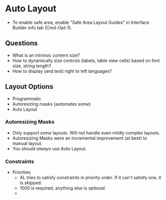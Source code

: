 # Auto Layout

* To enable safe area, enable "Safe Area Layout Guides" in Interface Builder info tab (Cmd-Opt-1).

## Questions

* What is an intrinsic content size?
* How to dynamically size controls (labels, table view cells) based on font size, string length?
* How to display (and test) right to left languages?

## Layout Options

* Programmatic
* Autoresizing masks (automates *some*)
* Auto Layout

### Autoresizing Masks

* Only support *some* layouts. Will not handle even mildly complex layouts.
* Autoresizing Masks were an incremental improvement (at best) to manual layout.
* You should *always* use Auto Layout.

### Constraints

* Priorities
  * AL tries to satisfy constraints in priority order. If it can't satisfy one,
    it is skipped.
  * 1000 is required, anything else is optional.
  * 




